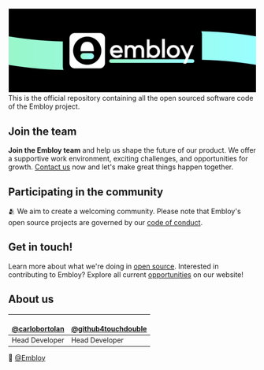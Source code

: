 <!--![Colorful Embloy logo in front of a textured horizontal banner](https://raw.githubusercontent.com/Embloy/.github/main/profile/linkedinbanner.png)-->
![Colorful Embloy logo in front of a textured horizontal banner](https://raw.githubusercontent.com/Embloy/.github/main/profile/githubbanner.png)
This is the official repository containing all the open sourced software code of the Embloy project. 

## Join the team

__Join the Embloy team__ and help us shape the future of our product. We offer a supportive work environment, exciting challenges, and opportunities for growth. [Contact us](https://embloy.com/en/contribution) now and let's make great things happen together.


## Participating in the community

🫂 We aim to create a welcoming community. Please note that Embloy's open source projects are governed by our [code of conduct](https://github.com/embloy/.github/blob/main/code-of-conduct.md).

## Get in touch!

Learn more about what we're doing in [open source](https://embloy.com/en).
Interested in contributing to Embloy? Explore all current [opportunities](https://embloy.com/en/contribution) on our website!

## About us
| <a href="https://github.com/carlobortolan"><img src="https://avatars.githubusercontent.com/u/106114526?v=4?s=100" width="100px;" alt=""/><br />@carlobortolan</a> | <a href="https://github.com/github4touchdouble"><img src="https://avatars.githubusercontent.com/u/59091490?v=4?s=100" width="100px;" alt=""/><br />@github4touchdouble</a> |
|---|---|
| Head Developer | Head Developer |

👋  [@Embloy](https://linkedIn.com/company/embloy)
